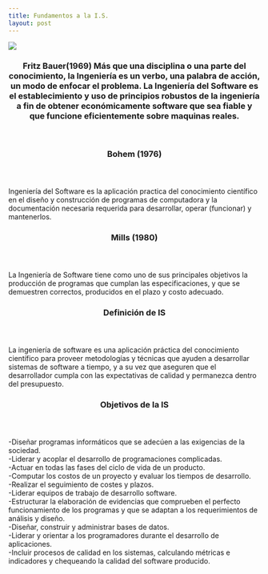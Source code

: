 ```yaml
---
title: Fundamentos a la I.S.
layout: post
---
```

<div class="row">
      <div class="item">
        <a href="#" class="image fit"><img src="{{ 'assets/images/Fritz Bauer.jpg' | relative_url }}"  /></a>
   <header>
    <h3>Fritz Bauer(1969)
Más que una disciplina o una parte del conocimiento, la Ingeniería es un verbo, una palabra de acción, un modo de enfocar el problema.
La Ingeniería del Software es el establecimiento y uso de principios robustos de la ingeniería a fin de obtener económicamente software que sea fiable y que funcione eficientemente sobre maquinas reales.</h3>
   </header>
 </div>

<header>
   <h3> Bohem (1976) </h3>
  </header>                           
  
Ingeniería del Software es la aplicación practica del conocimiento científico en el diseño y construcción de programas de computadora y la documentación necesaria requerida para desarrollar, operar (funcionar) y mantenerlos.                        
  
 <header> 
    <h3> Mills (1980) </h3>
  </header>                          
  
La Ingeniería de Software tiene como uno de sus principales objetivos la producción de programas que cumplan las especificaciones, y que  se demuestren correctos, producidos en el plazo y costo adecuado.              
      
  <header>
    <h3> Definición de IS </h3>
  </header>                                       

La ingeniería de software es una aplicación práctica del conocimiento científico para proveer metodologías y técnicas que ayuden a desarrollar sistemas de software a tiempo, y a su vez que aseguren que el desarrollador cumpla con las expectativas de calidad y permanezca dentro del presupuesto.              
 
 <header>
   <h3> Objetivos de la IS </h3>
  </header>                       

-Diseñar programas informáticos que se adecúen a las exigencias de la sociedad.       
-Liderar y acoplar el desarrollo de programaciones complicadas.      
-Actuar en todas las fases del ciclo de vida de un producto.      
-Computar los costos de un proyecto y evaluar los tiempos de desarrollo.      
-Realizar el seguimiento de costes y plazos.       
-Liderar equipos de trabajo de desarrollo software.       
-Estructurar la elaboración de evidencias que comprueben el perfecto funcionamiento de los programas y que se adaptan a los requerimientos de análisis y diseño.       
-Diseñar, construir y administrar bases de datos.      
-Liderar y orientar a los programadores durante el desarrollo de aplicaciones.        
-Incluir procesos de calidad en los sistemas, calculando métricas e indicadores y chequeando la calidad del software producido.         
